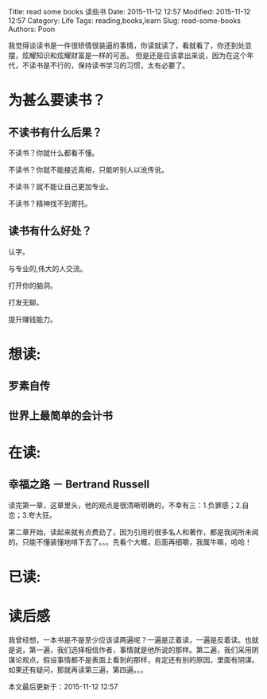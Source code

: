 Title: read some books 读些书
Date: 2015-11-12 12:57
Modified: 2015-11-12 12:57
Category: Life
Tags: reading,books,learn
Slug: read-some-books
Authors: Poon

<!-- ^ -->
我觉得谈读书是一件很矫情很装逼的事情，你读就读了，看就看了，你还到处显摆，炫耀知识和炫耀财富是一样的可恶。
但是还是应该拿出来说，因为在这个年代，不读书是不行的，保持读书学习的习惯，太有必要了。

<!-- $ -->

# 为甚么要读书？

## 不读书有什么后果？


不读书？你就什么都看不懂。


不读书？你就不能接近真相，只能听别人以讹传讹。


不读书？就不能让自己更加专业。


不读书？精神找不到寄托。

## 读书有什么好处？

认字。

与专业的,伟大的人交流。

打开你的脑洞。

打发无聊。

提升赚钱能力。




# 想读:

## 罗素自传

## 世界上最简单的会计书 

# 在读:

## 幸福之路 － Bertrand Russell

读完第一章，这章里头，他的观点是很清晰明确的，不幸有三：1.负罪感；2.自恋；3.夸大狂。

第二章开始，读起来就有点费劲了，因为引用的很多名人和著作，都是我闻所未闻的。只能不懂装懂地啃下去了。。。先看个大概，后面再细嚼，我属牛嘛，哈哈！

# 已读:

# 读后感

我曾经想，一本书是不是至少应该读两遍呢？一遍是正着读，一遍是反着读。也就是说，第一遍，我们选择相信作者，事情就是他所说的那样。第二遍，我们采用阴谋论观点，假设事情都不是表面上看到的那样，肯定还有别的原因，里面有阴谋。如果还有疑问，那就再读第三遍，第四遍。。。

本文最后更新于：2015-11-12 12:57 
